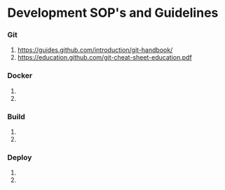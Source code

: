 # Development SOP's and Guidelines

### Git
1. https://guides.github.com/introduction/git-handbook/
1. https://education.github.com/git-cheat-sheet-education.pdf

### Docker 
1. 
1. 

### Build
1. 
1. 

### Deploy
1. 
1. 


